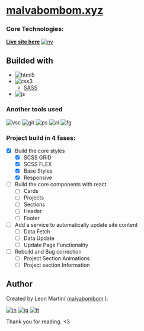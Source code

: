 # [malvabombom.xyz](https://malvabombom.xyz/)

### Core Technologies:

[**Live site here**][as] [![ny]][ny-link]

## Builded with

- ![html5]
- ![css3]
    - [SASS][sass]
- ![js]

### Another tools used

![vsc] ![git] ![ps] ![ai] ![fg]

### Project build in 4 fases:

- [x] Build the core styles
  - [x] SCSS GRID
  - [x] SCSS FLEX
  - [x] Base Styles
  - [x] Responsive
- [ ] Build the core components with react
  - [ ] Cards
  - [ ] Projects
  - [ ] Sections
  - [ ] Header
  - [ ] Footer
- [ ] Add a service to automatically update site content
  - [ ] Data Fetch
  - [ ] Data Update
  - [ ] Update Page Functionality
- [ ] Rebuild and Bug correction
  - [ ] Project Section Animations
  - [ ] Project section Information

## Author

Created by Leon Martin( [malvabombom](https://github.com/malvabombom) ).

[![in]][in-link] [![ig]][ig-link] [![tt]][tt-link]

Thank you for reading. <3


[es]: https://img.shields.io/badge/README-Español-red
[ny]: https://api.netlify.com/api/v1/badges/96b2ac8e-9256-4e8c-a504-b8a8c8f247d8/deploy-status
[css3]: https://img.shields.io/badge/CSS3-1572B6?style=for-the-badge&logo=css3&logoColor=white
[html5]: https://img.shields.io/badge/HTML5-E34F26?style=for-the-badge&logo=html5&logoColor=white
[js]: https://img.shields.io/badge/JavaScript-323330?style=for-the-badge&logo=javascript&logoColor=F7DF1E
[vsc]: https://img.shields.io/badge/VSCode-0078D4?style=flat-square&logo=visual%20studio%20code&logoColor=white
[git]: https://img.shields.io/badge/GIT-E44C30?style=flat-square&logo=git&logoColor=white
[ps]: https://img.shields.io/badge/Adobe%20Photoshop-31A8FF?style=flat-square&logo=Adobe%20Photoshop&logoColor=white
[ai]: https://img.shields.io/badge/Adobe%20Illustrator-FF9A00?style=flat-square&logo=adobe%20illustrator&logoColor=white
[fg]: https://img.shields.io/badge/Figma-F24E1E?style=flat-square&logo=figma&logoColor=white
[in]: https://img.shields.io/badge/LinkedIn-0077B5?style=flat-square&logo=linkedin&logoColor=white
[ig]: https://img.shields.io/badge/Instagram-E4405F?style=flat-square&logo=instagram&logoColor=white
[fb]: https://img.shields.io/badge/Facebook-1877F2?style=flat-square&logo=facebook&logoColor=white
[tt]: https://img.shields.io/badge/tiktok-000000?style=flat-square&logo=tiktok&logoColor=white

[as]: https://malvabombom.xyz/
[ny-link]: https://malvabombom.xyz/ 
[sass]: https://sass-lang.com
[imgl]: https://imagesloaded.desandro.com
[in-link]: https://www.linkedin.com/in/martin-manriquez-899877177/
[ig-link]: https://www.instagram.com/malvabombom/
[tt-link]: https://www.tiktok.com/@malvabombom

